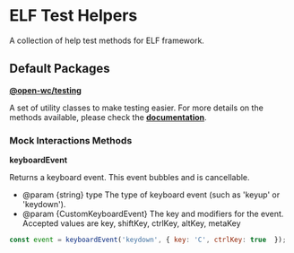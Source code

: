 # ELF Test Helpers
A collection of help test methods for ELF framework.

## Default Packages
[**@open-wc/testing**](https://www.npmjs.com/package/@open-wc/testing)

A set of utility classes to make testing easier. For more details on the methods available, please check the [**documentation**](https://open-wc.org/docs/testing/helpers/).

### Mock Interactions Methods

**keyboardEvent**

Returns a keyboard event. This event bubbles and is cancellable.
* @param {string} type The type of keyboard event (such as 'keyup' or 'keydown').
* @param {CustomKeyboardEvent} The key and modifiers for the event. Accepted values are key, shiftKey, ctrlKey, altKey, metaKey

```javascript
const event = keyboardEvent('keydown', { key: 'C', ctrlKey: true  });
```


